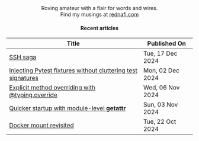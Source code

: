 <div align="center">
Roving amateur with a flair for words and wires. <br>
Find my musings at <a href="https://rednafi.com/" rel="me">rednafi.com</a>
</div><div align="center">

#### Recent articles

| Title | Published On |
| ----- | ------------ |
| [SSH saga](http://rednafi.com/misc/ssh_saga/) | Tue, 17 Dec 2024 |
| [Injecting Pytest fixtures without cluttering test signatures](http://rednafi.com/python/inject_pytest_fixture/) | Mon, 02 Dec 2024 |
| [Explicit method overriding with @typing.override](http://rednafi.com/python/typing_override/) | Wed, 06 Nov 2024 |
| [Quicker startup with module-level __getattr__](http://rednafi.com/python/module_getattr/) | Sun, 03 Nov 2024 |
| [Docker mount revisited](http://rednafi.com/misc/docker_mount/) | Tue, 22 Oct 2024 |
</div>